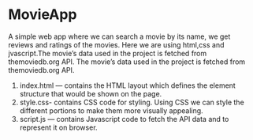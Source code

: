 # MovieApp
A simple web app where we can search a movie by its name, we get reviews and ratings of the movies.
Here we are using html,css and jvascript.The movie’s data used in the project is fetched from themoviedb.org API.
The movie’s data used in the project is fetched from themoviedb.org API.
1. index.html — contains the HTML layout which defines the element structure that would be shown on the page.
2. style.css- contains CSS code for styling. Using CSS we can style the different portions to make them more visually appealing.
3. script.js — contains Javascript code to fetch the API data and to represent it on browser.
